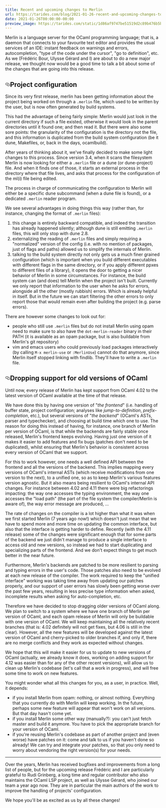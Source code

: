 ```yaml
---
title: Recent and upcoming changes to Merlin
url: https://tarides.com/blog/2021-01-26-recent-and-upcoming-changes-to-merlin
date: 2021-01-26T00:00:00-00:00
preview_image: https://tarides.com/static/1d86af9747be51519d2c89b476b5b306/2244e/camelgicien.jpg
---
```


<p>Merlin is a language server for the OCaml programming language; that is, a daemon
that connects to your favourite text editor and provides the usual services of
an IDE: instant feedback on warnings and errors, autocompletion, "type of the
code under the cursor", "go to definition", etc. As we (Frédéric Bour, Ulysse
Gérard and I) are about to do a new major release, we thought now would be a
good time to talk a bit about some of the changes that are going into this
release.</p>
<h2 id="project-configuration" style="position:relative;"><a href="#project-configuration" aria-label="project configuration permalink" class="anchor before"><svg aria-hidden="true" focusable="false" height="16" version="1.1" viewBox="0 0 16 16" width="16"><path fill-rule="evenodd" d="M4 9h1v1H4c-1.5 0-3-1.69-3-3.5S2.55 3 4 3h4c1.45 0 3 1.69 3 3.5 0 1.41-.91 2.72-2 3.25V8.59c.58-.45 1-1.27 1-2.09C10 5.22 8.98 4 8 4H4c-.98 0-2 1.22-2 2.5S3 9 4 9zm9-3h-1v1h1c1 0 2 1.22 2 2.5S13.98 12 13 12H9c-.98 0-2-1.22-2-2.5 0-.83.42-1.64 1-2.09V6.25c-1.09.53-2 1.84-2 3.25C6 11.31 7.55 13 9 13h4c1.45 0 3-1.69 3-3.5S14.5 6 13 6z"></path></svg></a>Project configuration</h2>
<p>Since its very first release, merlin has been getting information about the
project being worked on through a <code>.merlin</code> file, which used to be written by
the user, but is now often generated by build systems.</p>
<p>This had the advantage of being fairly simple: Merlin would just look in the
current directory if such a file existed, otherwise it would look in the parent
directories until it found one; and then read it. But there were also some
sore points: the granularity of the configuration is the directory not the file,
and this information is duplicated from the build system configuration (be it
dune, Makefiles, or, back in the days, ocamlbuild).</p>
<p>After years of thinking about it, we've finally decided to make some light
changes to this process. Since version 3.4, when it scans the filesystem Merlin
is now looking for either a <code>.merlin</code> file or a dune (or dune-project) file. And
when it finds one of those, it starts an external process in the directory where
that file lives, and asks that process for the configuration of the ml(i) file
being edited.</p>
<p>The process in charge of communicating the configuration to Merlin will either
be a specific dune subcommand (when a dune file is found), or a dedicated
<code>.merlin</code> reader program.</p>
<p>We see several advantages in doing things this way (rather than, for instance,
changing the format of <code>.merlin</code> files):</p>
<ol>
<li>this change is entirely backward compatible, and indeed the transition has
already happened silently; although dune is still emitting <code>.merlin</code> files,
this will only stop with dune 2.8.</li>
<li>externalizing the reading of <code>.merlin</code> files and simply requiring a
"normalized" version of the config (i.e. with no mention of packages, just of
flags and paths) allowed us to simplify the internals of Merlin.</li>
<li>talking to the build system directly not only gets us a much finer grained
configuration (which is important when you build different executables with
different flags in the same directory, or if you apply different ppxes to
different files of a library), it opens the door to getting a nicer behavior
of Merlin in some circumstances. For instance, the build system can (and
does) tell Merlin when the project isn't built. Currently we only report that
information to the user when he asks for errors, alongside all the other
(mostly rubbish) errors. Which is already helpful in itself. But in the
future we can start filtering the other errors to only report those that
would remain even after building the project (e.g. parse errors).</li>
</ol>
<p>There are however some changes to look out for:</p>
<ul>
<li>people who still use <code>.merlin</code> files but do not install Merlin using opam need
to make sure to also have the <code>dot-merlin-reader</code> binary in their PATH (it is
available as an opam package, but is also buildable from Merlin's git
repository)</li>
<li>vim and emacs users who could previously load packages interactively (by
calling <code>M-x merlin-use</code> or <code>:MerlinUse</code>) cannot do that anymore, since Merlin
itself stopped linking with findlib. They'll have to write a <code>.merlin</code> file.</li>
</ul>
<h2 id="dropping-support-for-old-versions-of-ocaml" style="position:relative;"><a href="#dropping-support-for-old-versions-of-ocaml" aria-label="dropping support for old versions of ocaml permalink" class="anchor before"><svg aria-hidden="true" focusable="false" height="16" version="1.1" viewBox="0 0 16 16" width="16"><path fill-rule="evenodd" d="M4 9h1v1H4c-1.5 0-3-1.69-3-3.5S2.55 3 4 3h4c1.45 0 3 1.69 3 3.5 0 1.41-.91 2.72-2 3.25V8.59c.58-.45 1-1.27 1-2.09C10 5.22 8.98 4 8 4H4c-.98 0-2 1.22-2 2.5S3 9 4 9zm9-3h-1v1h1c1 0 2 1.22 2 2.5S13.98 12 13 12H9c-.98 0-2-1.22-2-2.5 0-.83.42-1.64 1-2.09V6.25c-1.09.53-2 1.84-2 3.25C6 11.31 7.55 13 9 13h4c1.45 0 3-1.69 3-3.5S14.5 6 13 6z"></path></svg></a>Dropping support for old versions of OCaml</h2>
<p>Until now, every release of Merlin has kept support from OCaml 4.02 to the
latest version of OCaml available at the time of that release.</p>
<p>We have done this by having one version of "<em>the frontend</em>" (i.e. handling of
buffer state, project configuration; analyses like <em>jump-to-definition</em>,
<em>prefix-completion</em>, etc.), but several versions of "<em>the backend</em>" (OCaml's
ASTs, parser and typechecker), and choosing at build time which one to use.
The reason for doing this instead of having, for instance, one branch of Merlin
per version of OCaml, is that while the backends are fairly stable once
released, Merlin's frontend keeps evolving. Having just one version of it makes
it easier to add features and fix bugs (patches don't need to be duplicated),
whilst ensuring that Merlin's behavior is consistent across every version of
OCaml that we support.</p>
<p>For this to work however, one needs a well defined API between the frontend and
all the versions of the backend. This implies mapping every versions of OCaml's
internal ASTs (which receive modifications from one version to the next), to a
unified one, so as to keep Merlin's various features version agnostic. But it
also means being resilient to OCaml's internal API changes. For instance between
4.02 and 4.11 there were big refactorings impacting: the way one accesses the
typing environment, the way one accesses the "load path" (the part of the file
system the compiler/Merlin is aware of), the way error message are produced, ...</p>
<p>The rate of changes on the compiler is a lot higher than what it was when we
first started Merlin (7 years ago now!) which doesn't just mean that we have to
spend more and more time on updating the common interface, but also that the
interface is getting harder to define. Recently (with the 4.11 release) some of
the changes were significant enough that for some parts of the backend we just
didn't manage to produce a single interface to access old and new versions, so
instead we had to start duplicating and specializing parts of the frontend.
And we don't expect things to get much better in the near future.</p>
<p>Furthermore, Merlin's backends are patched to be more resilient to parsing and
typing errors in the user's code. Those patches also need to be evolved at each
new release of the compiler.
The work required to keep the "unified interface" working was taking time away
from updating our patches properly, and our support of user errors has slowly
been getting worse over the past few years, resulting in less precise type
information when asked, incomplete results when asking for auto-completion, etc.</p>
<p>Therefore we have decided to stop dragging older versions of OCaml along. We
plan to switch to a system where we have one branch of Merlin per version of
OCaml, and each opam release of Merlin will only be buildable with one version
of OCaml. We will keep maintaining all the relatively recent branches (that is:
4.02 definitely will not get fixes, but 4.06 is still in the clear). However,
all the new features will be developed against the latest version of OCaml and
cherry-picked to older branches if, and only if, there are no merge conflicts
and they work as expected without changes.</p>
<p>We hope that this will make it easier for us to update to new versions of OCaml
(actually, we already know it does, working on adding support for 4.12 was
easier than for any of the other recent versions), will allow us to clean up
Merlin's codebase (let's call that a work in progress), and will free some time
to work on new features.</p>
<p>You might wonder what all this changes for you, as a user, in practice. Well, it
depends:</p>
<ul>
<li>if you install Merlin from opam: nothing, or almost nothing. Everything that
you currently do with Merlin will keep working. In the future, perhaps some
new feature will appear that won't work on all versions. But that day hasn't
come yet.</li>
<li>if you install Merlin some other way (manually?): you can't just fetch master
and build it anymore. You have to pick the appropriate branch for your
version of OCaml.</li>
<li>if you're reusing Merlin's codebase as part of another project and (even
worse) have patches on it: come and talk to us if you haven't done so already!
We can try and integrate your patches, so that you only need to worry about
vendoring the right version(s) for your needs.</li>
</ul>
<hr>
<p>Over the years, Merlin has received bugfixes and improvements from a long list of
people, but for the upcoming release Frédéric and I are particularly grateful to
Rudi Grinberg, a long time and regular contributor who also maintains the OCaml
LSP project, as well as Ulysse Gérard, who joined our team a year ago now. They
are in particular the main authors of the work to improve the handling of
projects' configuration.</p>
<p>We hope you'll be as excited as us by all these changes!</p>
